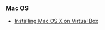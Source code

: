 ### Mac OS
- [Installing Mac OS X on Virtual Box](https://www.youtube.com/watch?v=6BFEAtlT5xc&feature=youtu.be)